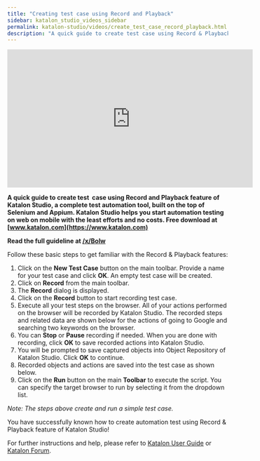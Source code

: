 ```yaml
---
title: "Creating test case using Record and Playback"
sidebar: katalon_studio_videos_sidebar
permalink: katalon-studio/videos/create_test_case_record_playback.html
description: "A quick guide to create test case using Record & Playback feature of Katalon Studio, a complete test automation tool."
---
```

<iframe width="560" height="315" src="https://www.youtube.com/embed/MFelIOMzahk?autoplay=1" frameborder="0" allow="accelerometer; autoplay; clipboard-write; encrypted-media; gyroscope; picture-in-picture" allowfullscreen></iframe>

**A quick guide to create test  case using Record and Playback feature of Katalon Studio, a complete test automation tool, built on the top of Selenium and Appium. Katalon Studio helps you start automation testing on web on mobile with the least efforts and no costs. Free download at [www.katalon.com](https://www.katalon.com)**

**Read the full guideline at [/x/BoIw](/x/BoIw)**

Follow these basic steps to get familiar with the Record & Playback features:

1.  Click on the **New Test Case** button on the main toolbar. Provide a name for your test case and click **OK**. An empty test case will be created.
2.  Click on **Record** from the main toolbar.
3.  The **Record** dialog is displayed.
4.  Click on the **Record** button to start recording test case.
5.  Execute all your test steps on the browser. All of your actions performed on the browser will be recorded by Katalon Studio. The recorded steps and related data are shown below for the actions of going to Google and searching two keywords on the browser.
6.  You can **Stop** or **Pause** recording if needed. When you are done with recording, click **OK** to save recorded actions into Katalon Studio.
7.  You will be prompted to save captured objects into Object Repository of Katalon Studio. Click **OK** to continue.
8.  Recorded objects and actions are saved into the test case as shown below.
9.  Click on the **Run** button on the main **Toolbar** to execute the script. You can specify the target browser to run by selecting it from the dropdown list.

_Note: The steps above create and run a simple test case._

You have successfully known how to create automation test using Record & Playback feature of Katalon Studio!

For further instructions and help, please refer to [Katalon User Guide](/x/oArR) or [Katalon Forum](https://forum.katalon.com/).
